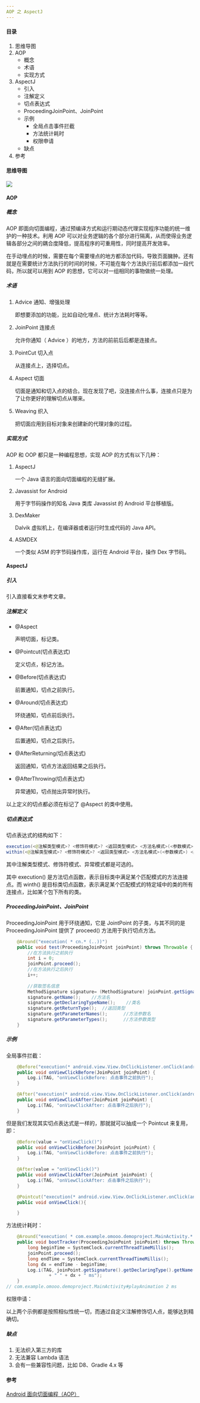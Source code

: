 ```yaml
---
AOP 之 AspectJ
---
```


#### 目录

1. 思维导图
2. AOP
   - 概念
   - 术语
   - 实现方式
3. AspectJ
   - 引入
   - 注解定义
   - 切点表达式
   - ProceedingJoinPoint、JoinPoint
   - 示例
     - 全局点击事件拦截
     - 方法统计耗时
     - 权限申请
   - 缺点
4. 参考

#### 思维导图

![](https://i.loli.net/2018/12/17/5c17b43b9662f.png)

#### AOP

##### 概念

AOP 即面向切面编程，通过预编译方式和运行期动态代理实现程序功能的统一维护的一种技术。利用 AOP 可以对业务逻辑的各个部分进行隔离，从而使得业务逻辑各部分之间的耦合度降低，提高程序的可重用性，同时提高开发效率。

在手动埋点的时候，需要在每个需要埋点的地方都添加代码，导致页面臃肿。还有就是在需要统计方法执行的时间的时候，不可能在每个方法执行前后都添加一段代码，所以就可以用到 AOP 的思想，它可以对一组相同的事物做统一处理。

##### 术语

1. Advice 通知、增强处理

   即想要添加的功能，比如自动化埋点、统计方法耗时等等。

2. JoinPoint 连接点

   允许你通知（ Advice ）的地方，方法的前前后后都是连接点。

3. PointCut 切入点

   从连接点上，选择切点。

4. Aspect 切面

   切面是通知和切入点的结合。现在发现了吧，没连接点什么事，连接点只是为了让你更好的理解切点从哪来。

5. Weaving 织入

   把切面应用到目标对象来创建新的代理对象的过程。

##### 实现方式

AOP 和 OOP 都只是一种编程思想，实现 AOP 的方式有以下几种：

1. AspectJ

   一个 Java 语言的面向切面编程的无缝扩展。

2. Javassist for Android

   用于字节码操作的知名 Java 类库 Javassist 的 Android 平台移植版。

3. DexMaker

   Dalvik 虚拟机上，在编译器或者运行时生成代码的 Java API。

4. ASMDEX

   一个类似 ASM 的字节码操作库，运行在 Android 平台，操作 Dex 字节码。

#### AspectJ

##### 引入

引入直接看文末参考文章。

##### 注解定义

- @Aspect

  声明切面，标记类。

- @Pointcut(切点表达式)

  定义切点，标记方法。

- @Before(切点表达式)

  前置通知，切点之前执行。

- @Around(切点表达式)

  环绕通知，切点前后执行。

- @After(切点表达式)

  后置通知，切点之后执行。

- @AfterReturning(切点表达式)

  返回通知，切点方法返回结果之后执行。

- @AfterThrowing(切点表达式)

  异常通知，切点抛出异常时执行。

以上定义的切点都必须在标记了 @Aspect 的类中使用。

##### 切点表达式

切点表达式的结构如下：

```java
execution(<@注解类型模式>? <修饰符模式>? <返回类型模式> <方法名模式>(<参数模式>) <异常模式>?)
within(<@注解类型模式>? <修饰符模式>? <返回类型模式> <方法名模式>(<参数模式>) <异常模式>?)
```

其中注解类型模式、修饰符模式、异常模式都是可选的。

 其中 execution() 是方法切点函数，表示目标类中满足某个匹配模式的方法连接点。而 winth() 是目标类切点函数，表示满足某个匹配模式的特定域中的类的所有连接点，比如某个包下所有的类。

##### ProceedingJoinPoint、JoinPoint

ProceedingJoinPoint 用于环绕通知，它是 JointPoint 的子类，与其不同的是 ProceedingJoinPoint 提供了 proceed() 方法用于执行切点方法。

```java
    @Around("execution( * cn.* (..))")
    public void test(ProceedingJoinPoint joinPoint) throws Throwable {
        //在方法执行之前执行
        int i = 0;
        joinPoint.proceed();
        //在方法执行之后执行
        i++;
        
        //获取签名信息
        MethodSignature signature= (MethodSignature) joinPoint.getSignature();
        signature.getName();    //方法名
        signature.getDeclaringTypeName();    //类名
        signature.getReturnType();  //返回类型
        signature.getParameterNames();      //方法参数名
        signature.getParameterTypes();      //方法参数类型
    }
```

##### 示例

全局事件拦截：

```java
    @Before("execution(* android.view.View.OnClickListener.onClick(android.view.View))")
    public void onViewClickBefore(JoinPoint joinPoint) {
        Log.i(TAG, "onViewClickBefore: 点击事件之前执行");
    }

    @After("execution(* android.view.View.OnClickListener.onClick(android.view.View))")
    public void onViewClickAfter(JoinPoint joinPoint) {
        Log.i(TAG, "onViewClickAfter: 点击事件之后执行");
    }
```

但是我们发现其实切点表达式是一样的，那就就可以抽成一个 Pointcut 来复用，即：

```java
    @Before(value = "onViewClick()")
    public void onViewClickBefore(JoinPoint joinPoint) {
        Log.i(TAG, "onViewClickBefore: 点击事件之前执行");
    }

    @After(value = "onViewClick()")
    public void onViewClickAfter(JoinPoint joinPoint) {
        Log.i(TAG, "onViewClickAfter: 点击事件之后执行");
    }

    @Pointcut("execution(* android.view.View.OnClickListener.onClick(android.view.View))")
    public void onViewClick(){

    }
```

方法统计耗时：

```java
    @Around("execution( * com.example.omooo.demoproject.MainActivity.* (..))")
    public void bootTracker(ProceedingJoinPoint joinPoint) throws Throwable {
        long beginTime = SystemClock.currentThreadTimeMillis();
        joinPoint.proceed();
        long endTime = SystemClock.currentThreadTimeMillis();
        long dx = endTime - beginTime;
        Log.i(TAG, joinPoint.getSignature().getDeclaringType().getName() + "#" + joinPoint.getSignature().getName()
                + " " + dx + " ms");
    }
// com.example.omooo.demoproject.MainActivity#playAnimation 2 ms
```

权限申请：

以上两个示例都是按照相似性统一切，而通过自定义注解修饰切人点，能够达到精确切。

##### 缺点

1. 无法织入第三方的库
2. 无法兼容 Lambda 语法
3. 会有一些兼容性问题，比如 D8、Gradle 4.x 等

#### 参考

[Android 面向切面编程（AOP）](https://www.jianshu.com/p/aa1112dbebc7)